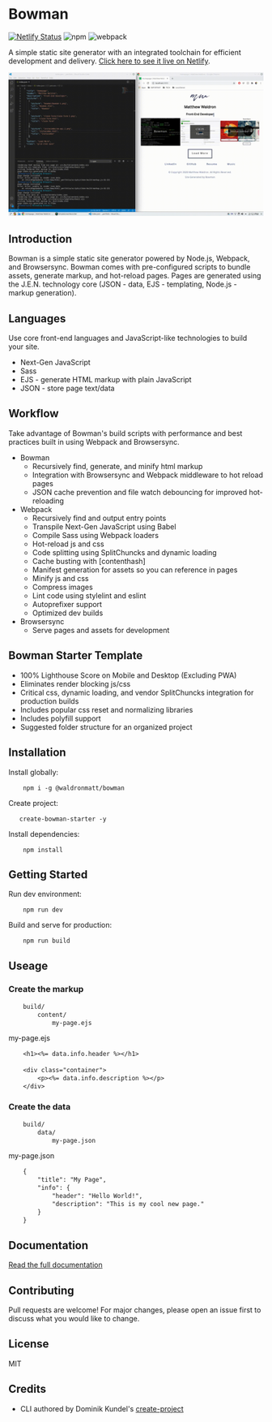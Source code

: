 # Bowman

[![Netlify Status](https://api.netlify.com/api/v1/badges/981f8252-c7bd-4215-8b05-60aee8402a2d/deploy-status)](https://app.netlify.com/sites/bowman/deploys) ![npm](https://img.shields.io/npm/v/@waldronmatt/bowman) ![webpack](https://img.shields.io/badge/webpack-4.43.0-green)

A simple static site generator with an integrated toolchain for efficient development and delivery. [Click here to see it live on Netlify](https://bowman.netlify.app).

![](bowman.gif)

## Introduction

Bowman is a simple static site generator powered by Node.js, Webpack, and Browsersync. Bowman comes with pre-configured scripts to bundle assets, generate markup, and hot-reload pages. Pages are generated using the J.E.N. technology core (JSON - data, EJS - templating, Node.js - markup generation).

## Languages
Use core front-end languages and JavaScript-like technologies to build your site.
- Next-Gen JavaScript
- Sass
- EJS - generate HTML markup with plain JavaScript
- JSON - store page text/data

## Workflow
Take advantage of Bowman's build scripts with performance and best practices built in using Webpack and Browsersync.
- Bowman
    - Recursively find, generate, and minify html markup
    - Integration with Browsersync and Webpack middleware to hot reload pages
    - JSON cache prevention and file watch debouncing for improved hot-reloading
- Webpack
    - Recursively find and output entry points
    - Transpile Next-Gen JavaScript using Babel
    - Compile Sass using Webpack loaders
    - Hot-reload js and css
    - Code splitting using SplitChuncks and dynamic loading
    - Cache busting with [contenthash]
    - Manifest generation for assets so you can reference in pages
    - Minify js and css
    - Compress images
    - Lint code using stylelint and eslint
    - Autoprefixer support
    - Optimized dev builds
- Browsersync
    - Serve pages and assets for development

## Bowman Starter Template
- 100% Lighthouse Score on Mobile and Desktop (Excluding PWA)
- Eliminates render blocking js/css
- Critical css, dynamic loading, and vendor SplitChuncks integration for production builds
- Includes popular css reset and normalizing libraries
- Includes polyfill support
- Suggested folder structure for an organized project

## Installation

Install globally:

        npm i -g @waldronmatt/bowman

Create project:

       create-bowman-starter -y
        
Install dependencies:

        npm install

## Getting Started

Run dev environment:

        npm run dev

Build and serve for production:

        npm run build

## Useage

### Create the markup

        build/
            content/
                my-page.ejs

my-page.ejs

        <h1><%= data.info.header %></h1>

        <div class="container">
            <p><%= data.info.description %></p>
        </div>

### Create the data

        build/
            data/
                my-page.json

my-page.json

        {
            "title": "My Page",
            "info": {
                "header": "Hello World!",
                "description": "This is my cool new page."
            }
        }

## Documentation
[Read the full documentation](https://waldronmatt.github.io/bowman/)

## Contributing

Pull requests are welcome! For major changes, please open an issue first to discuss what you would like to change.

## License

MIT

## Credits

- CLI authored by Dominik Kundel's [create-project](https://github.com/dkundel/create-project)
